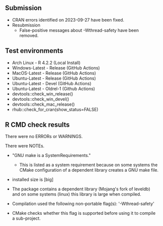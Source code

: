 ## Submission

- CRAN errors identified on 2023-09-27 have been fixed.
- Resubmission
  * False-positive messages about -Wthread-safety have been removed.

## Test environments

* Arch Linux - R 4.2.2 (Local Install)
* Windows-Latest - Release (GitHub Actions)
* MacOS-Latest - Release (GitHub Actions)
* Ubuntu-Latest - Release (GitHub Actions)
* Ubuntu-Latest - Devel (GitHub Actions)
* Ubuntu-Latest - Oldrel-1 (Github Actions)
* devtools::check_win_release()
* devtools::check_win_devel()
* devtools::check_mac_release()
* rhub::check_for_cran(show_status=FALSE)

## R CMD check results

There were no ERRORs or WARNINGS.

There were NOTEs.

 - "GNU make is a SystemRequirements."
   * This is listed as a system requirement because on some systems the CMake
     configuration of a dependent library creates a GNU make file.

 - installed size is [big]
  * The package contains a dependent library (Mojang's fork of leveldb) and on
    some systems (linux) this library is large when compiled.
 
 - Compilation used the following non-portable flag(s): '-Wthread-safety'
  * CMake checks whether this flag is supported before using it to compile a sub-project.
